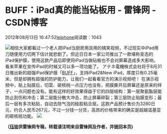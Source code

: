 
# BUFF：iPad真的能当砧板用 - 雷锋网 - CSDN博客


2012年08月13日 16:47:52[leiphone](https://me.csdn.net/leiphone)阅读数：1043


![](http://www.leiphone.com/wp-content/uploads/2012/08/buff.png)相信大家都看过一个老人把iPad当厨房用具用的搞笑视频，不过现实中iPad用刀随便用力切两下估计就悲剧了。但近日日本一家公司推出了一款堪称变态的iPad保护膜，使用这款产品后即使将iPad当做砧板也不会对屏幕造成多大影响，看来苹果在宣传iPad的时候又可以多一项功能了。
アテネ電機株式会社将于8月31日推出新的超强iPad保护膜「[BUFF](http://www.atenecorp.com/%E3%83%88%E3%83%94%E3%83%83%E3%82%AF%E3%82%B9%E4%B8%80%E8%A6%A7/buff-%E3%82%A6%E3%83%AB%E3%83%88%E3%83%A9%E8%A1%9D%E6%92%83%E5%90%B8%E5%8F%8E%E3%83%97%E3%83%AD%E3%83%86%E3%82%AF%E3%82%BF%E3%83%BC-for-ipad-%E3%82%92%E7%99%BA%E5%A3%B2%E3%81%84%E3%81%9F%E3%81%97%E3%81%BE%E3%81%99/)」，支持iPad2&New
 iPad，厚度只有0.25毫米，但是却拥有超强的防护能力，让我们一起看看官方的演示视频吧！
在演示视频中，贴上贴膜后，切菜、砸核桃一点压力也没有，把膜撕开后屏幕还是原来的样子，一点问题也没有。能有这样的好效果得益于它的四层结构：第一层聚氨酯层能防止刮伤和冲击；第二层能分散大冲击，防止屏幕碎裂；第三层防止贴膜变形；最后一层有多次粘贴，自动去除气泡的硅胶粘合层。这款产品预计售价为3280日元，约合人民币267元，不过一分钱一分货，高昂的价格带来的确实是超越诺基亚的砸核桃功能。
![](http://www.leiphone.com/wp-content/uploads/2012/08/1344829169.jpg)

**（****[珏铭](http://www.leiphone.com/author/%E7%8F%8F%E9%93%AD)****供****雷锋网****专稿，转载请注明来自雷锋网及作者，并链回本页)**

